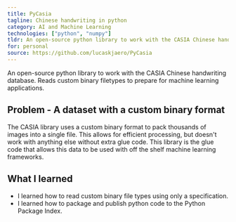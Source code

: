 ```yaml
---
title: PyCasia
tagline: Chinese handwriting in python
category: AI and Machine Learning
technologies: ["python", "numpy"]
tldr: An open-source python library to work with the CASIA Chinese handwriting database.
for: personal
source: https://github.com/lucaskjaero/PyCasia
---
```

An open-source python library to work with the CASIA Chinese handwriting database. Reads custom binary filetypes to prepare for machine learning applications.

## Problem - A dataset with a custom binary format
The CASIA library uses a custom binary format to pack thousands of images into a single file. This allows for efficient processing, but doesn't work with anything else without extra glue code. This library is the glue code that allows this data to be used with off the shelf machine learning frameworks.

## What I learned
- I learned how to read custom binary file types using only a specification.
- I learned how to package and publish python code to the Python Package Index.

